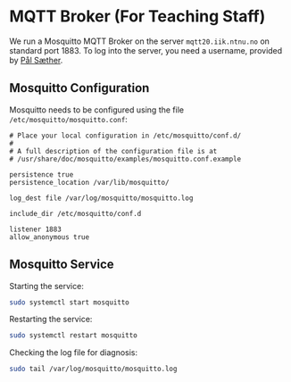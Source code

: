 # MQTT Broker (For Teaching Staff)


We run a Mosquitto MQTT Broker on the server `mqtt20.iik.ntnu.no` on standard port 1883.
To log into the server, you need a username, provided by [Pål Sæther](mailto:pal.sather@ntnu.no).


## Mosquitto Configuration


Mosquitto needs to be configured using the file `/etc/mosquitto/mosquitto.conf`:


```
# Place your local configuration in /etc/mosquitto/conf.d/
#
# A full description of the configuration file is at
# /usr/share/doc/mosquitto/examples/mosquitto.conf.example

persistence true
persistence_location /var/lib/mosquitto/

log_dest file /var/log/mosquitto/mosquitto.log

include_dir /etc/mosquitto/conf.d

listener 1883
allow_anonymous true
```

## Mosquitto Service


Starting the service:

```bash
sudo systemctl start mosquitto
```

Restarting the service:

```bash
sudo systemctl restart mosquitto
```

Checking the log file for diagnosis:

```bash
sudo tail /var/log/mosquitto/mosquitto.log
```

